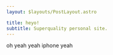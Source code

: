 ```yaml
---
layout: $layouts/PostLayout.astro

title: heyo!
subtitle: Superquality personal site.
---
```


oh yeah yeah iphone yeah
